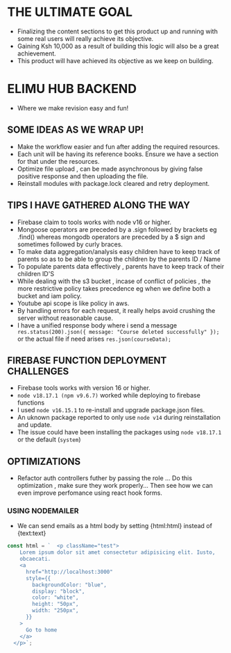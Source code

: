 # THE ULTIMATE GOAL

- Finalizing the content sections to get this product up and running with some real users will really achieve its objective.
- Gaining Ksh 10,000 as a result of building this logic will also be a great achievement.
- This product will have achieved its objective as we keep on building.

# ELIMU HUB BACKEND

- Where we make revision easy and fun!

## SOME IDEAS AS WE WRAP UP!

- Make the workflow easier and fun after adding the required resources.
- Each unit will be having its reference books. Ensure we have a section for that under the resources.
- Optimize file upload , can be made asynchronous by giving false positive response and then uploading the file.
- Reinstall modules with package.lock cleared and retry deployment.

## TIPS I HAVE GATHERED ALONG THE WAY

- Firebase claim to tools works with node v16 or higher.
- Mongoose operators are preceded by a .sign followed by brackets eg .find() whereas mongodb operators are preceded by a $ sign and sometimes followed by curly braces.
- To make data aggregation/analysis easy children have to keep track of parents so as to be able to group the children by the parents ID / Name
- To populate parents data effectively , parents have to keep track of their children ID'S
- While dealing with the s3 bucket , incase of conflict of policies , the more restrictive policy takes precedence eg when we define both a bucket and iam policy.
- Youtube api scope is like policy in aws.
- By handling errors for each request, it really helps avoid crushing the server without reasonable cause.
- I have a unified response body where i send a message `   res.status(200).json({ message: "Course deleted successfully" });` or the actual file if need arises `res.json(courseData);`

## FIREBASE FUNCTION DEPLOYMENT CHALLENGES

- Firebase tools works with version 16 or higher.
- `node v18.17.1 (npm v9.6.7)` worked while deploying to firebase functions
- I used `node v16.15.1` to re-install and upgrade package.json files.
- An uknown package reported to only use `node v14` during reinstallation and update.
- The issue could have been installing the packages using `node v18.17.1` or the default (`system`)

## OPTIMIZATIONS

- Refactor auth controllers futher by passing the role ... Do this optimization , make sure they work properly... Then see how we can even improve perfomance using react hook forms.

### USING NODEMAILER

- We can send emails as a html body by setting {html:html} instead of {text:text}

```js
const html = `  <p className="test">
    Lorem ipsum dolor sit amet consectetur adipisicing elit. Iusto,
    obcaecati.
    <a
      href="http://localhost:3000"
      style={{
        backgroundColor: "blue",
        display: "block",
        color: "white",
        height: "50px",
        width: "250px",
      }}
    >
      Go to home
    </a>
  </p>`;
```
